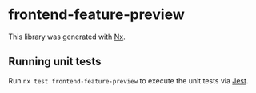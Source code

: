 # frontend-feature-preview

This library was generated with [Nx](https://nx.dev).

## Running unit tests

Run `nx test frontend-feature-preview` to execute the unit tests via [Jest](https://jestjs.io).
